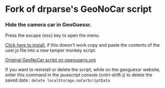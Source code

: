 # Fork of drparse's GeoNoCar script
### Hide the camera car in GeoGuessr.

Press the escape (esc) key to open the menu.

[Click here to install](https://github.com/echandler/Fork-of-drparse-s-GeoNoCar-script/raw/main/GeoGuessrNoCarScript.user.js), if this doesn't work copy and paste the contents of the user.js file into a new tamper monkey script.

[Original GeoNoCar script on openuserjs.org](https://openuserjs.org/scripts/drparse/GeoNoCar)

If you want to reinstall or delete the script, while on the geoguessr website, enter this command in the javascript console (cntrl-shift-j) to delete the saved data : ```delete localStorage.noCarScriptData```
